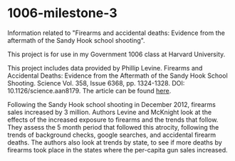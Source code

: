 # 1006-milestone-3

Information related to "Firearms and accidental deaths: Evidence from the aftermath of the Sandy Hook school shooting".

This project is for use in my Government 1006 class at Harvard University.

This project includes data provided by Phillip Levine. Firearms and Accidental Deaths: Evidence from the Aftermath of the Sandy Hook School Shooting. Science Vol. 358, Issue 6368, pp. 1324-1328. DOI: 10.1126/science.aan8179. The article can be found [here](https://science.sciencemag.org/content/358/6368/1324/tab-pdf).

Following the Sandy Hook school shooting in December 2012, firearms sales increased by 3 million. Authors Levine and McKnight look at the effects of the increased exposure to firearms and the trends that follow. They assess the 5 month period that followed this atrocity, following the trends of background checks, google searches, and accidental firearm deaths. The authors also look at trends by state, to see if more deaths by firearms took place in the states where the per-capita gun sales increased.
